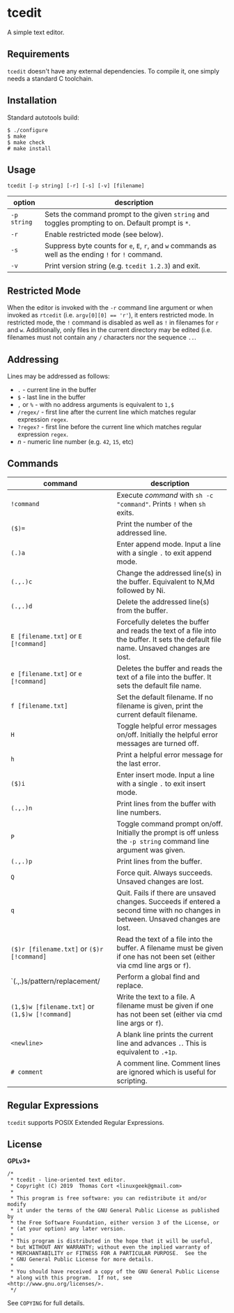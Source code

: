 # tcedit

A simple text editor.

## Requirements

`tcedit` doesn't have any external dependencies. To compile it, one simply needs a standard C toolchain.

## Installation

Standard autotools build:

```
$ ./configure
$ make
$ make check
# make install
```

## Usage

```
tcedit [-p string] [-r] [-s] [-v] [filename]
```

| option      | description                                                                                         |
| ----------- | --------------------------------------------------------------------------------------------------- |
| `-p string` | Sets the command prompt to the given `string` and toggles prompting to on. Default prompt is `*`.   |
| `-r`        | Enable restricted mode (see below).                                                                 |
| `-s`        | Suppress byte counts for `e`, `E`, `r`, and `w` commands as well as the ending `!` for `!` command. |
| `-v`        | Print version string (e.g. `tcedit 1.2.3`) and exit.                                                |

## Restricted Mode

When the editor is invoked with the `-r` command line argument or when invoked as `rtcedit` (i.e. `argv[0][0] == 'r'`),
it enters restricted mode. In restricted mode, the `!` command is disabled as well as `!` in filenames for `r` and `w`.
Additionally, only files in the current directory may be edited (i.e. filenames must not contain any `/` characters
nor the sequence `..`.

## Addressing

Lines may be addressed as follows:

* `.` - current line in the buffer
* `$` - last line in the buffer
* `,` or `%` - with no address arguments is equivalent to `1,$`
* `/regex/` - first line after the current line which matches regular expression `regex`.
* `?regex?` - first line before the current line which matches regular expression `regex`.
* _n_ - numeric line number (e.g. `42`, `15`, etc)

## Commands

| command                            | description                                                                                                                          |
| ---------------------------------- | ------------------------------------------------------------------------------------------------------------------------------------ |
| `!command`                         | Execute *command* with `sh -c "command"`. Prints `!` when `sh` exits.                                                                |
| `($)=`                             | Print the number of the addressed line.                                                                                              |
| `(.)a`                             | Enter append mode. Input a line with a single `.` to exit append mode.                                                               |
| `(.,.)c`                           | Change the addressed line(s) in the buffer. Equivalent to N,Md followed by Ni.                                                       |
| `(.,.)d`                           | Delete the addressed line(s) from the buffer.                                                                                        |
| `E [filename.txt]` or `E  [!command]`      | Forcefully deletes the buffer and reads the text of a file into the buffer. It sets the default file name. Unsaved changes are lost. |
| `e [filename.txt]` or `e [!command]`      | Deletes the buffer and reads the text of a file into the buffer. It sets the default file name.                                      |
| `f [filename.txt]`                 | Set the default filename. If no filename is given, print the current default filename.                                               |
| `H`                                | Toggle helpful error messages on/off. Initially the helpful error messages are turned off.                                           |
| `h`                                | Print a helpful error message for the last error.                                                                                    |
| `($)i`                             | Enter insert mode. Input a line with a single `.` to exit insert mode.                                                               |
| `(.,.)n`                           | Print lines from the buffer with line numbers.                                                                                       |
| `P`                                | Toggle command prompt on/off. Initially the prompt is off unless the `-p string` command line argument was given.                    |
| `(.,.)p`                           | Print lines from the buffer.                                                                                                         |
| `Q`                                | Force quit. Always succeeds. Unsaved changes are lost.                                                                               |
| `q`                                | Quit. Fails if there are unsaved changes. Succeeds if entered a second time with no changes in between. Unsaved changes are lost.    |
| `($)r [filename.txt]` or `($)r [!command]`   | Read the text of a file into the buffer. A filename must be given if one has not been set (either via cmd line args or `f`).         |
| `(.,.)s/pattern/replacement/       | Perform a global find and replace.
| `(1,$)w [filename.txt]` or `(1,$)w [!command]` | Write the text to a file. A filename must be given if one has not been set (either via cmd line args or `f`).                        |
| `<newline>`                        | A blank line prints the current line and advances `.`. This is equivalent to `.+1p`.                                                 |
| `# comment`                        | A comment line. Comment lines are ignored which is useful for scripting.                                                             |

## Regular Expressions

`tcedit` supports POSIX Extended Regular Expressions.

## License

**GPLv3+**

```
/*
 * tcedit - line-oriented text editor.
 * Copyright (C) 2019  Thomas Cort <linuxgeek@gmail.com>
 *
 * This program is free software: you can redistribute it and/or modify
 * it under the terms of the GNU General Public License as published by
 * the Free Software Foundation, either version 3 of the License, or
 * (at your option) any later version.
 *
 * This program is distributed in the hope that it will be useful,
 * but WITHOUT ANY WARRANTY; without even the implied warranty of
 * MERCHANTABILITY or FITNESS FOR A PARTICULAR PURPOSE.  See the
 * GNU General Public License for more details.
 *
 * You should have received a copy of the GNU General Public License
 * along with this program.  If not, see <http://www.gnu.org/licenses/>.
 */
```

See `COPYING` for full details.
